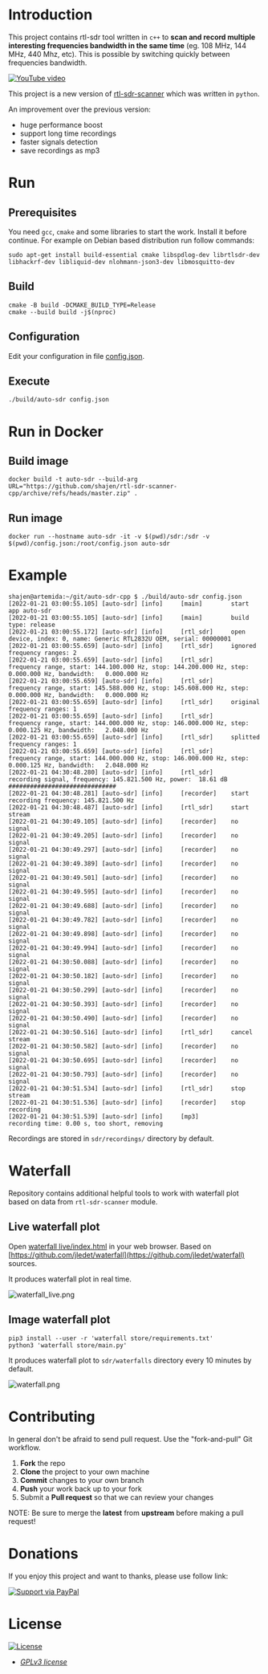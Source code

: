 # Introduction

This project contains rtl-sdr tool written in `c++` to **scan and record multiple interesting frequencies bandwidth in the same time** (eg. 108 MHz, 144 MHz, 440 Mhz,  etc). This is possible by switching quickly between frequencies bandwidth.

[![YouTube video](http://img.youtube.com/vi/TSDbcb7wSjs/0.jpg)](http://www.youtube.com/watch?v=TSDbcb7wSjs "YouTube video")

This project is a new version of [rtl-sdr-scanner](https://github.com/shajen/rtl-sdr-scanner) which was written in `python`.

An improvement over the previous version:
- huge performance boost
- support long time recordings
- faster signals detection
- save recordings as mp3

# Run

## Prerequisites

You need `gcc`, `cmake` and some libraries to start the work. Install it before continue. For example on Debian based distribution run follow commands:

```
sudo apt-get install build-essential cmake libspdlog-dev librtlsdr-dev libhackrf-dev libliquid-dev nlohmann-json3-dev libmosquitto-dev
```

## Build

```
cmake -B build -DCMAKE_BUILD_TYPE=Release
cmake --build build -j$(nproc)
```

## Configuration

Edit your configuration in file [config.json](config.json).

## Execute

```
./build/auto-sdr config.json
```

# Run in Docker

## Build image

```
docker build -t auto-sdr --build-arg URL="https://github.com/shajen/rtl-sdr-scanner-cpp/archive/refs/heads/master.zip" .
```

## Run image

```
docker run --hostname auto-sdr -it -v $(pwd)/sdr:/sdr -v $(pwd)/config.json:/root/config.json auto-sdr
```

# Example
```
shajen@artemida:~/git/auto-sdr-cpp $ ./build/auto-sdr config.json
[2022-01-21 03:00:55.105] [auto-sdr] [info]     [main]        start app auto-sdr
[2022-01-21 03:00:55.105] [auto-sdr] [info]     [main]        build type: release
[2022-01-21 03:00:55.172] [auto-sdr] [info]     [rtl_sdr]     open device, index: 0, name: Generic RTL2832U OEM, serial: 00000001
[2022-01-21 03:00:55.659] [auto-sdr] [info]     [rtl_sdr]     ignored frequency ranges: 2
[2022-01-21 03:00:55.659] [auto-sdr] [info]     [rtl_sdr]     frequency range, start: 144.100.000 Hz, stop: 144.200.000 Hz, step:   0.000.000 Hz, bandwidth:   0.000.000 Hz
[2022-01-21 03:00:55.659] [auto-sdr] [info]     [rtl_sdr]     frequency range, start: 145.588.000 Hz, stop: 145.608.000 Hz, step:   0.000.000 Hz, bandwidth:   0.000.000 Hz
[2022-01-21 03:00:55.659] [auto-sdr] [info]     [rtl_sdr]     original frequency ranges: 1
[2022-01-21 03:00:55.659] [auto-sdr] [info]     [rtl_sdr]     frequency range, start: 144.000.000 Hz, stop: 146.000.000 Hz, step:   0.000.125 Hz, bandwidth:   2.048.000 Hz
[2022-01-21 03:00:55.659] [auto-sdr] [info]     [rtl_sdr]     splitted frequency ranges: 1
[2022-01-21 03:00:55.659] [auto-sdr] [info]     [rtl_sdr]     frequency range, start: 144.000.000 Hz, stop: 146.000.000 Hz, step:   0.000.125 Hz, bandwidth:   2.048.000 Hz
[2022-01-21 04:30:48.280] [auto-sdr] [info]     [rtl_sdr]     recording signal, frequency: 145.821.500 Hz, power:  18.61 dB ##############################
[2022-01-21 04:30:48.281] [auto-sdr] [info]     [recorder]    start recording frequency: 145.821.500 Hz
[2022-01-21 04:30:48.487] [auto-sdr] [info]     [rtl_sdr]     start stream
[2022-01-21 04:30:49.105] [auto-sdr] [info]     [recorder]    no signal
[2022-01-21 04:30:49.205] [auto-sdr] [info]     [recorder]    no signal
[2022-01-21 04:30:49.297] [auto-sdr] [info]     [recorder]    no signal
[2022-01-21 04:30:49.389] [auto-sdr] [info]     [recorder]    no signal
[2022-01-21 04:30:49.501] [auto-sdr] [info]     [recorder]    no signal
[2022-01-21 04:30:49.595] [auto-sdr] [info]     [recorder]    no signal
[2022-01-21 04:30:49.688] [auto-sdr] [info]     [recorder]    no signal
[2022-01-21 04:30:49.782] [auto-sdr] [info]     [recorder]    no signal
[2022-01-21 04:30:49.898] [auto-sdr] [info]     [recorder]    no signal
[2022-01-21 04:30:49.994] [auto-sdr] [info]     [recorder]    no signal
[2022-01-21 04:30:50.088] [auto-sdr] [info]     [recorder]    no signal
[2022-01-21 04:30:50.182] [auto-sdr] [info]     [recorder]    no signal
[2022-01-21 04:30:50.299] [auto-sdr] [info]     [recorder]    no signal
[2022-01-21 04:30:50.393] [auto-sdr] [info]     [recorder]    no signal
[2022-01-21 04:30:50.490] [auto-sdr] [info]     [recorder]    no signal
[2022-01-21 04:30:50.516] [auto-sdr] [info]     [rtl_sdr]     cancel stream
[2022-01-21 04:30:50.582] [auto-sdr] [info]     [recorder]    no signal
[2022-01-21 04:30:50.695] [auto-sdr] [info]     [recorder]    no signal
[2022-01-21 04:30:50.793] [auto-sdr] [info]     [recorder]    no signal
[2022-01-21 04:30:51.534] [auto-sdr] [info]     [rtl_sdr]     stop stream
[2022-01-21 04:30:51.536] [auto-sdr] [info]     [recorder]    stop recording
[2022-01-21 04:30:51.539] [auto-sdr] [info]     [mp3]         recording time: 0.00 s, too short, removing
```

Recordings are stored in `sdr/recordings/` directory by default.

# Waterfall

Repository contains additional helpful tools to work with waterfall plot based on data from `rtl-sdr-scanner` module.

## Live waterfall plot

Open [waterfall live/index.html](waterfall%20live/index.html) in your web browser. Based on [https://github.com/jledet/waterfall](https://github.com/jledet/waterfall) sources.

It produces waterfall plot in real time.

![waterfall_live.png](images/waterfall_live.png "waterfall_live.png")

## Image waterfall plot

```
pip3 install --user -r 'waterfall store/requirements.txt'
python3 'waterfall store/main.py'
```

It produces waterfall plot to `sdr/waterfalls` directory every 10 minutes by default.

![waterfall.png](images/waterfall.png "waterfall.png")

# Contributing

In general don't be afraid to send pull request. Use the "fork-and-pull" Git workflow.

1. **Fork** the repo
2. **Clone** the project to your own machine
3. **Commit** changes to your own branch
4. **Push** your work back up to your fork
5. Submit a **Pull request** so that we can review your changes

NOTE: Be sure to merge the **latest** from **upstream** before making a pull request!

# Donations

If you enjoy this project and want to thanks, please use follow link:

[![Support via PayPal](https://www.paypalobjects.com/webstatic/en_US/i/buttons/pp-acceptance-medium.png)](https://www.paypal.com/donate/?hosted_button_id=6JQ963AU688QN)

# License

[![License](https://img.shields.io/:license-GPLv3-blue.svg?style=flat-square)](https://www.gnu.org/licenses/gpl.html)

- *[GPLv3 license](https://www.gnu.org/licenses/gpl.html)*
